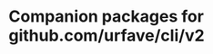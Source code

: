 Companion packages for github.com/urfave/cli/v2
======================================================================
